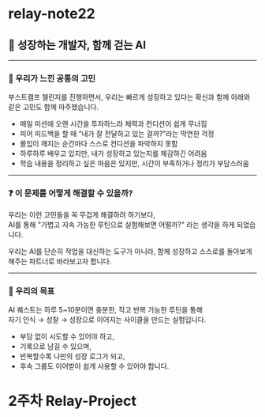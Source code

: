 # relay-note22

## 🤖 성장하는 개발자, 함께 걷는 AI

---
### 🧩 우리가 느낀 공통의 고민<br>

부스트캠프 챌린지를 진행하면서, 우리는 빠르게 성장하고 있다는 확신과 함께 아래와 같은 고민도 함께 마주했습니다.<br>

* 매일 미션에 오랜 시간을 투자하느라 체력과 컨디션이 쉽게 무너짐
* 피어 피드백을 할 때 “내가 잘 전달하고 있는 걸까?”라는 막연한 걱정
* 몰입이 깨지는 순간마다 스스로 컨디션을 파악하지 못함
* 하루하루 배우고 있지만, 내가 성장하고 있는지를 체감하긴 어려움
* 학습 내용을 정리하고 싶은 마음은 있지만, 시간이 부족하거나 정리가 부담스러움

---
### ❓ 이 문제를 어떻게 해결할 수 있을까?<br>

우리는 이런 고민들을 꼭 무겁게 해결하려 하기보다,<br>
AI를 통해 "가볍고 지속 가능한 루틴으로 실험해보면 어떨까?" 라는 생각을 하게 되었습니다.<br>

우리는 AI를 단순히 작업을 대신하는 도구가 아니라, 함께 성장하고 스스로를 돌아보게 해주는 파트너로 바라보고자 합니다.<br>

---
### 🎯 우리의 목표<br>

AI 퀘스트는 하루 5~10분이면 충분한, 작고 반복 가능한 루틴을 통해<br>
자기 인식 → 성찰 → 성장으로 이어지는 사이클을 만드는 실험입니다.<br>

* 부담 없이 시도할 수 있어야 하고,
* 기록으로 남길 수 있으며,
* 반복할수록 나만의 성장 로그가 되고,
* 후속 그룹도 이어받아 쉽게 사용할 수 있어야 합니다.

# 2주차 Relay-Project

